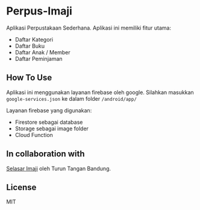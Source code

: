 # Perpus-Imaji

Aplikasi Perpustakaan Sederhana. Aplikasi ini memiliki fitur utama:
- Daftar Kategori
- Daftar Buku
- Daftar Anak / Member
- Daftar Peminjaman

## How To Use

Aplikasi ini menggunakan layanan firebase oleh google. Silahkan masukkan `google-services.json` ke dalam folder `/android/app/`

Layanan firebase yang digunakan:
- Firestore sebagai database
- Storage sebagai image folder
- Cloud Function

## In collaboration with

[Selasar Imaji](https://www.instagram.com/selasarimaji/) oleh Turun Tangan Bandung.

## License

MIT